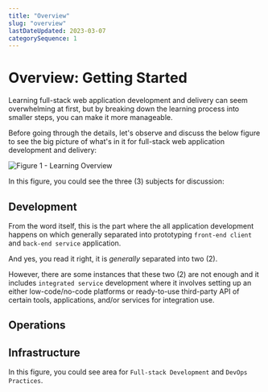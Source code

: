 ```yaml
---
title: "Overview"
slug: "overview"
lastDateUpdated: 2023-03-07
categorySequence: 1
---
```


# Overview: Getting Started

Learning full-stack web application development and delivery can seem overwhelming at first, but by breaking down the learning process into smaller steps, you can make it more manageable.

Before going through the details, let's observe and discuss the below figure to see the big picture of what's in it for full-stack web application development and delivery:

![Figure 1 - Learning Overview](/assets/svg/learning-overview.drawio.svg)

In this figure, you could see the three (3) subjects for discussion:

## Development

From the word itself, this is the part where the all application development happens on which generally separated into prototyping `front-end client` and `back-end service` application.

And yes, you read it right, it is _generally_ separated into two (2).

However, there are some instances that these two (2) are not enough and it includes `integrated service` development where it involves setting up an either low-code/no-code platforms or ready-to-use third-party API of certain tools, applications, and/or services for integration use.

## Operations


## Infrastructure

In this figure, you could see area for `Full-stack Development` and `DevOps Practices`.